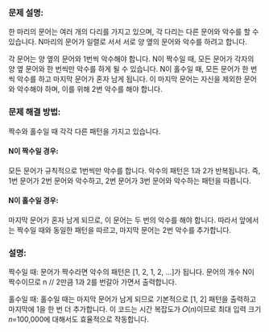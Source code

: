 ### 문제 설명:
한 마리의 문어는 여러 개의 다리를 가지고 있으며, 각 다리는 다른 문어와 악수를 할 수 있습니다. N마리의 문어가 일렬로 서서 서로 양 옆의 문어와 악수를 하려고 합니다.

각 문어는 양 옆의 문어와 1번씩 악수해야 합니다.
N이 짝수일 때, 모든 문어가 각자의 양 옆 문어와 한 번씩만 악수를 하게 될 수 있습니다.
N이 홀수일 때, 모든 문어가 한 번씩 악수를 하고 마지막 문어가 혼자 남게 됩니다. 이 마지막 문어는 자신을 제외한 문어와 악수해야 하며, 이를 위해 2번 악수를 해야 합니다.

### 문제 해결 방법:
짝수와 홀수일 때 각각 다른 패턴을 가지고 있습니다.

#### N이 짝수일 경우:

모든 문어가 규칙적으로 1번씩만 악수를 합니다.
악수의 패턴은 1과 2가 반복됩니다. 즉, 1번 문어가 2번 문어와 악수하고, 2번 문어가 3번 문어와 악수하는 패턴을 따릅니다.
#### N이 홀수일 경우:

마지막 문어가 혼자 남게 되므로, 이 문어는 두 번의 악수를 해야 합니다. 따라서 앞에서는 짝수일 때와 동일한 패턴을 따르고, 마지막 문어는 2번 악수를 추가합니다.

### 설명:
짝수일 때:
문어가 짝수라면 악수의 패턴은 [1, 2, 1, 2, ...]가 됩니다.
문어의 개수 N이 짝수이므로 n // 2만큼 1과 2를 번갈아 가면서 출력합니다.

홀수일 때:
홀수일 때는 마지막 문어가 남게 되므로 기본적으로 [1, 2] 패턴을 출력하고 마지막에 1을 한 번 더 추가합니다.
이 코드는 시간 복잡도가 𝑂(𝑛)이므로 최대 입력 크기 𝑛=100,000에 대해서도 효율적으로 작동합니다.
